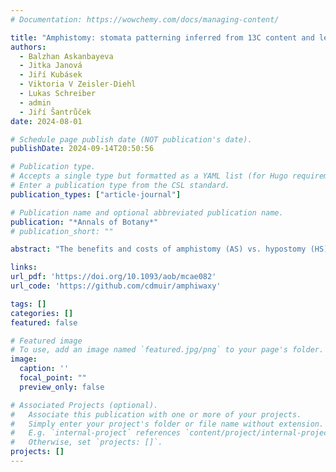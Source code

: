 ```yaml
---
# Documentation: https://wowchemy.com/docs/managing-content/

title: "Amphistomy: stomata patterning inferred from 13C content and leaf-side-specific deposition of epicuticular wax"
authors: 
  - Balzhan Askanbayeva
  - Jitka Janová
  - Jiří Kubásek
  - Viktoria V Zeisler-Diehl
  - Lukas Schreiber
  - admin
  - Jiří Šantrůček
date: 2024-08-01

# Schedule page publish date (NOT publication's date).
publishDate: 2024-09-14T20:50:56

# Publication type.
# Accepts a single type but formatted as a YAML list (for Hugo requirements).
# Enter a publication type from the CSL standard.
publication_types: ["article-journal"]

# Publication name and optional abbreviated publication name.
publication: "*Annals of Botany*"
# publication_short: ""

abstract: "The benefits and costs of amphistomy (AS) vs. hypostomy (HS) are not fully understood. Here, we quantify benefits of access of CO2 through stomata on the upper (adaxial) leaf surface, using 13C abundance in the adaxial and abaxial epicuticular wax. Additionally, a relationship between the distribution of stomata and epicuticular wax on the opposite leaf sides is studied. We suggest that the 13C content of long-chain aliphatic compounds of cuticular wax records the leaf internal CO2 concentration in chloroplasts adjacent to the adaxial and abaxial epidermes. This unique property stems from: (1) wax synthesis being located exclusively in epidermal cells; and (2) ongoing wax renewal over the whole leaf lifespan. Compound-specific and bulk wax 13C abundance (δ) was related to amphistomy level (ASL; as a fraction of adaxial in all stomata) of four AS and five HS species grown under various levels of irradiance. The isotopic polarity of epicuticular wax, i.e. the difference in abaxial and adaxial δ (δab − δad), was used to calculate the leaf dorsiventral CO2 gradient. Leaf-side-specific epicuticular wax deposition (amphiwaxy level) was estimated and related to ASL. In HS species, the CO2 concentration in the adaxial epidermis was lower than in the abaxial one, independently of light conditions. In AS leaves grown in high-light and low-light conditions, the isotopic polarity and CO2 gradient varied in parallel with ASL. The AS leaves grown in high-light conditions increased ASL compared with low light, and δab − δad approached near-zero values. Changes in ASL occurred concomitantly with changes in amphiwaxy level. Leaf wax isotopic polarity is a newly identified leaf trait, distinguishing between hypo- and amphistomatous species and indicating that increased ASL in sun-exposed AS leaves reduces the CO2 gradient across the leaf mesophyll. Stomata and epicuticular wax deposition follow similar leaf-side patterning."

links:
url_pdf: 'https://doi.org/10.1093/aob/mcae082'
url_code: 'https://github.com/cdmuir/amphiwaxy'

tags: []
categories: []
featured: false

# Featured image
# To use, add an image named `featured.jpg/png` to your page's folder. 
image:
  caption: ''
  focal_point: ""
  preview_only: false

# Associated Projects (optional).
#   Associate this publication with one or more of your projects.
#   Simply enter your project's folder or file name without extension.
#   E.g. `internal-project` references `content/project/internal-project/index.md`.
#   Otherwise, set `projects: []`.
projects: []
---
```

